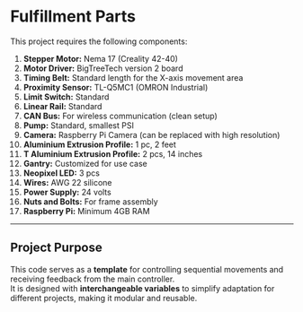 # Fulfillment Parts

This project requires the following components:

1. **Stepper Motor:** Nema 17 (Creality 42-40)
2. **Motor Driver:** BigTreeTech version 2 board
3. **Timing Belt:** Standard length for the X-axis movement area
4. **Proximity Sensor:** TL-Q5MC1 (OMRON Industrial)
5. **Limit Switch:** Standard
6. **Linear Rail:** Standard
7. **CAN Bus:** For wireless communication (clean setup)
8. **Pump:** Standard, smallest PSI
9. **Camera:** Raspberry Pi Camera (can be replaced with high resolution)
10. **Aluminium Extrusion Profile:** 1 pc, 2 feet
11. **T Aluminium Extrusion Profile:** 2 pcs, 14 inches
12. **Gantry:** Customized for use case
13. **Neopixel LED:** 3 pcs
14. **Wires:** AWG 22 silicone
15. **Power Supply:** 24 volts
16. **Nuts and Bolts:** For frame assembly
17. **Raspberry Pi:** Minimum 4GB RAM

---

## Project Purpose

This code serves as a **template** for controlling sequential movements and receiving feedback from the main controller.  
It is designed with **interchangeable variables** to simplify adaptation for different projects, making it modular and reusable.
